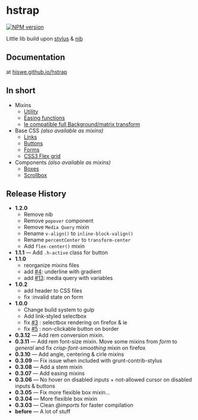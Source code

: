 # hstrap

[![NPM version](https://badge.fury.io/js/hstrap.svg)](http://badge.fury.io/js/hstrap)

Little lib build upon [stylus](http://learnboost.github.io/stylus/) & [nib](http://visionmedia.github.io/nib/)

## Documentation

at [hiswe.github.io/hstrap](http://hiswe.github.io/hstrap/)

## In short

- Mixins
  - [Utility](http://hiswe.github.io/hstrap/dist/mixins.html#general)
  - [Easing functions](http://hiswe.github.io/hstrap/dist/mixins.html#easing)
  - [Ie compatible full Background/matrix transform ](http://hiswe.github.io/hstrap/dist/mixins.html#ie)
- Base CSS *(also available as mixins)*
  - [Links](http://hiswe.github.io/hstrap/dist/base-css.html#links)
  - [Buttons](http://hiswe.github.io/hstrap/dist/base-css.html#buttons)
  - [Forms](http://hiswe.github.io/hstrap/dist/base-css.html#forms)
  - [CSS3 Flex grid](http://hiswe.github.io/hstrap/dist/base-css.html#layout)
- Components *(also available as mixins)*
  - [Boxes](http://hiswe.github.io/hstrap/dist/components.html#box)
  - [Scrollbox](http://hiswe.github.io/hstrap/dist/components.html#scrollbox)


## Release History

- **1.2.0** 
	- Remove nib
	- Remove `popover` component
	- Remove `Media Query` mixin
	- Rename `v-align()` to `inline-block-valign()`
	- Rename `percentCenter` to `transform-center`
	- Add `flex-center()` mixin
- **1.1.1** — Add `.h-active` class for button
- **1.1.0**
	- reorganize mixins files
	- add [#4](https://github.com/Hiswe/hstrap/issues/4): underline with gradient
	- add [#13](https://github.com/Hiswe/hstrap/issues/13): media query with variables
- **1.0.2**
  - add header to CSS files
  - fix :invalid state on form
- **1.0.0**
  - Change build system to gulp
  - Add link-styled selectbox
  - fix [#3](https://github.com/Hiswe/hstrap/issues/3) : selectbox rendering on firefox &amp;   ie
  - fix [#5](https://github.com/Hiswe/hstrap/issues/5) : non-clickable button on border
- **0.3.12** — Add rem conversion mixin.
- **0.3.11** — Add rem font-size mixin. Move some mixins from *form* to *general* and fix *crisp-font-smoothing* mixin on firefox
- **0.3.10** — Add angle, centering & cirle mixins
- **0.3.09** — Fix issue when included with grunt-contrib-stylus
- **0.3.08** — Add a stem mixin
- **0.3.07** — Add easing mixins
- **0.3.06** — No hover on disabled inputs + not-allowed cursor on disabled inputs & buttons
- **0.3.05** — Fix more flexible box mixin…
- **0.3.04** — More flexible box mixin
- **0.3.03** — Clean *@imports* for faster compilation
- **before** — A lot of stuff
